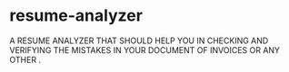 # resume-analyzer
A RESUME ANALYZER THAT SHOULD HELP YOU IN CHECKING AND VERIFYING THE MISTAKES IN YOUR DOCUMENT OF INVOICES OR ANY OTHER .
